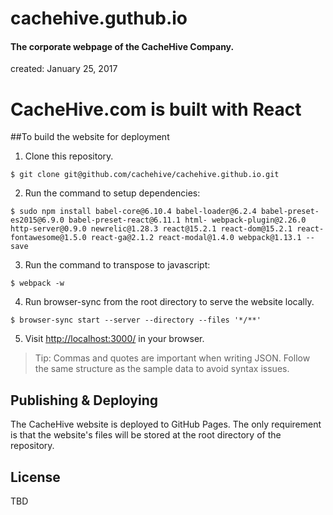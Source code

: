 # cachehive.guthub.io
#### The corporate webpage of the CacheHive Company.
created:  January 25, 2017

CacheHive.com is built with React
=================================

##To build the website for deployment

1) Clone this repository.

```
$ git clone git@github.com/cachehive/cachehive.github.io.git
```

2) Run the command to setup dependencies: 
```
$ sudo npm install babel-core@6.10.4 babel-loader@6.2.4 babel-preset-es2015@6.9.0 babel-preset-react@6.11.1 html- webpack-plugin@2.26.0 http-server@0.9.0 newrelic@1.28.3 react@15.2.1 react-dom@15.2.1 react-fontawesome@1.5.0 react-ga@2.1.2 react-modal@1.4.0 webpack@1.13.1 --save
```

3) Run the command to transpose to javascript:
```
$ webpack -w 
```

4) Run browser-sync from the root directory to serve the website locally.
```
$ browser-sync start --server --directory --files '*/**'
```

5) Visit [http://localhost:3000/](http://localhost:3000/) in your browser.

> Tip: Commas and quotes are important when writing JSON. Follow the same structure as the sample data to avoid syntax issues.

## Publishing & Deploying

The CacheHive website is deployed to GitHub Pages.
The only requirement is that the website's files will be stored at the root directory of the repository.

## License

TBD
